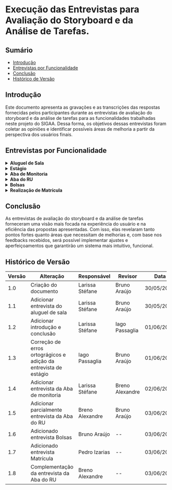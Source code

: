 # Execução das Entrevistas para Avaliação do Storyboard e da Análise de Tarefas.

## Sumário

* [Introdução](#Introdução)
* [Entrevistas por Funcionalidade](#Entrevistas-por-Funcionalidade)
* [Conclusão](#Conclusão)
* [Histórico de Versão](#Histórico-de-Versão)

## Introdução

Este documento apresenta as gravações e as transcrições das respostas fornecidas pelos participantes durante as entrevistas de avaliação do storyboard e da análise de tarefas para as funcionalidades trabalhadas neste projeto do SIGAA. Dessa forma, os objetivos dessas entrevistas foram coletar as opiniões e identificar possíveis áreas de melhoria a partir da perspectiva dos usuários finais. 

## Entrevistas por Funcionalidade

<details>
  <summary size="20"><b> Aluguel de Sala </b></summary> 
  
### Funcionalidade: Aluguel de Sala
  
Uma das funcionalidades criadas é o aluguel de sala que tem o objetivo de facilitar o processo de aluguel para os estudantes.

Para visualizar o storyboard dessa funcionalidade clique em [Storyboard](https://interacao-humano-computador.github.io/2024.1-SIGAA/#/DesignAvaliaçãoDesenvolvimento/Nível1/Storyboard/Storyboards[s](url))

Com base nisso, a avaliação do storyboard e da análise de tarefas para o aluguel de sala pode ser visualizado no vídeo 1:

<center> 

**Vídeo 1:** Entrevista Avaliação sobre a funcionalidade Aluguel de sala.

<iframe width="700" height="600" src="https://www.youtube.com/embed/Ju3S8haCitM" title="AValiação do Storyboard e Análise de tarefas - Funcionalidade: Aluguel de sala." frameborder="0" allow="accelerometer; autoplay; clipboard-write; encrypted-media; gyroscope; picture-in-picture; web-share" referrerpolicy="strict-origin-when-cross-origin" allowfullscreen></iframe>

**Autora:** [Larissa Stéfane](https://github.com/SkywalkerSupreme)

</center>

Caso o vídeo acima não funcione, utilize o [link](https://www.youtube.com/watch?v=Ju3S8haCitM)

Termo de consentimento do participante João Pedro em [Termo João Pedro](DesignAvaliaçãoDesenvolvimento/Nível1/Entrevistas_Avaliacao/termos/joaoPedro.md)
### Perguntas Respondidas Durante a Entrevista

<details>
  <summary size="20"><b> Questionário de Pré-Avaliação </b></summary> 

**1. Dados Demográficos**:
-  **Nome completo**: João Pedro Santiago Garcia
-  **Idade**: 25 anos
-  **Gênero**: Masculino
-   **Curso ou área de Estudo/Trabalho**: Engenharia Aeroespacial no oitavo semestre.
  
**2. Com que frequência você usa computadores ou dispositivos móveis?**

- Diariamente.

**3.Qual o seu nível de familiaridade com o uso de software acadêmico, em geral?**

- Nível baixo.

**4.Como você classifica suas habilidades gerais com tecnologia?**

- Média

**5.Você costuma buscar ajuda ou tutoriais quando encontra dificuldades tecnológicas?**

- Sim.

**6.Qual é o seu principal objetivo ao usar sistemas acadêmicos?**

- No geral, facilitar a realização de alguns procedimentos.

  </details>

<details>
  <summary size="20"><b> Questionário sobre o Storyboard </b></summary> 

### Observações durante a leitura do storyboard:

  Gostou da ideia da funcionalidade, pois facilita a vida do usuário, pois ele não precisa se locomover para realizar o aluguel. Assim, consegue fazer tudo de modo remoto.

### Questionário de avaliação Storyboard

**1. O que você achou do storyboard apresentado? Houve algum elemento que se destacou positiva ou negativamente?**
- Ele gostou da ideia geral e da elaboração dela.
  
**2. O storyboard foi claro e fácil de entender? Quais partes, se houver, foram confusas ou difíceis de seguir?**
- Sim, achou bem claro e não teve nenhuma parte que achou confusa.
  
**3. Você acha que o storyboard reflete bem as necessidades e as expectativas dos usuários? Por quê?**
- Sim, porque, para os estudantes que moram longe, é bem mais prático fazer o aluguel de sala online e precisar só de deslocar uma vez, que é para o evento, do que ter que se deslocar duas vezes, a primeira para alugar a sala em certo dia e outra para ir, necessariamente, para o evento.

**4. Você acha que a solução apresentada no storyboard é relevante e eficaz para o problema mostrado? Por quê?**
- Sim, acredita que será bem funcional baseando-se no contexto do storyboard.

**5. De que maneira você acha que a solução apresentada no storyboard poderia impactar a vida dos usuários?**
- Facilita tanto para quem quer alugar a sala quanto para quem cuida desse processo, porque, por exemplo, se um conjunto de pessoas desejar alugar uma sala ao mesmo tempo, é formada uma fila que fica cansativa tanto para o servidor técnico que organiza as salas quanto para quem deseja alugar. Além disso, facilita o próprio processo de reserva de aluguel de salas.

</details>

<details>
  <summary size="20"><b> Questionário sobre a análise de tarefas </b></summary> 

### Observações durante avaliação da análise de tarefas: 

Em selecionar o horário, para deixar mais organizado, o usuário seleciona entre as opções, ou seja, não é o usuário que define o horário, mas o sistema que dá as opções. 

### Questionário de Avaliação Análise de tarefas

**1. A análise de tarefas foi fácil de seguir? Houve alguma etapa que você achou particularmente complicada ou mal explicada?**
- Ele achou a análise de tarefas bem tranquila e com um fluxo fácil de ser entendido.
  
**2. A sequência das tarefas fez sentido para você? Alguma etapa pareceu fora de ordem ou confusa?**
- Ele acredita que a sequência das tarefas fazem sentido e em uma ordem correta e esperada.

**3. Você acha que as tarefas analisadas são relevantes para o contexto do sistema acadêmico? Por quê?**
- Ele acredita que sim, pois envolve a parte burocrática essencial para um sistema acadêmico e ajuda na organização. 

**4. As tarefas apresentadas na análise foram consistentes entre si e com o resto do sistema? Alguma tarefa pareceu destoar do fluxo geral?**
- Ele falou que sim, pois o formato das tarefas para utilizar a funcionalidade segue a mesma dinâmica que os outros sistemas acadêmicos que ele utiliza.

**5. Você acha que as tarefas precisam ser mais fáceis de executar na prática? Quais tarefas poderiam ser simplificadas?**
- Ele acredita que o formulário pode ser simplificado, pois a pessoa que entra na sua conta, então, qualquer tarefa que ela realizar já vai ter os seus dados vinculados automaticamente. Então, pode ser que uma parte do formulário seja desnecessária.
- Por exemplo, o ideal seria só para colher informações sobre o motivo do aluguel.

**6. Quais são as principais dificuldades que os usuários enfrentam ao executar as tarefas propostas?**
- Para ele, a questão do horário e data deveriam ser simples, pois é algo que ele encontra dificuldades em outros sistemas.

**7. As tarefas são intuitivas e fáceis de entender?**
- Ele acredita que sim.

**8. Existem etapas desnecessárias ou confusas no fluxo das tarefas?**
- Para ele, a única parte que é parcialmente desnecessária é o formulário.

**9. Os objetivos dos usuários são alcançados de maneira eficiente?**
- Ele acredita que sim.

**10. Existem discrepâncias entre o que os usuários esperam e o que realmente ocorre durante a execução das tarefas?**
- Não, ele acredita que está bem coerente com o que é esperado.

</details>

<details>
  <summary size="20"><b> Questionário de avaliação conforme os objetivos </b></summary> 

**1. O quanto eles são motivados a explorar as novas funcionalidades?**
- Ele utilizaria o aluguel de salas para realizar reuniões e estudos em grupo.

**2. Quais são os pontos fortes e fracos do sistema, na opinião dos usuários**
- Ele não possui opinião sobre os pontos fortes e fracos além dos que comentou anteriormente.

**3. Quais objetivos dos usuários podem ser alcançados através do sistema? E quais não podem? Quais necessidades e desejos foram ou não atendidos?**
- Ele acredita que sim, no formato em que o storyboard e a análise de tarefas foram apresentados, é possível deduzir que os objetivos e necessidades dos usuários serão atendidos com eficiência.

**4. A tecnologia disponível pode oferecer maneiras mais interessantes ou eficientes de os usuários atingirem seus objetivos?**
- Ele não conseguiu dar uma resposta para isso, pois observou que para ter mais conclusões seria necessário observar essa funcionalidade de aluguel de sala funcionando no sistema. No entanto, a princípio, acredita que está ótimo.

 </details>

<details>
  <summary size="20"><b> Questionário de de pós-avaliação </b></summary> 

**1. Como você descreveria sua satisfação geral com a experiência de uso observada?**
- Ele gostou bastante de como foi apresentado e da dinâmica da entrevista.

**2. Quais aspectos você achou mais intuitivos e quais menos intuitivos?**
- Ele achou tudo bem intuitivo, mas recomenda focar mais no horário para deixá-lo mais intuitivo e menos propenso a erros.

**3. As funcionalidades e o fluxo de trabalho apresentados atenderam às suas expectativas iniciais? Por favor, explique sua resposta.**
- Sim, atendeu às expectativas dele.
   
  </details>

 </details>






<details>
  <summary size="20"><b> Estágio </b></summary> 
  
### Funcionalidade: Pré-cadastro de estágio

Para visualizar o storyboard dessa funcionalidade clique em [Storyboard](https://interacao-humano-computador.github.io/2024.1-SIGAA/#/DesignAvaliaçãoDesenvolvimento/Nível1/Storyboard/Storyboards)

Para visualizar a análise de tarefas dessa funcionalidade clique em [Análise de Tarefas](https://interacao-humano-computador.github.io/2024.1-SIGAA/#/Requisitos1/AnaliseTarefas/Estagio/estagioHierarquica)

Com base nisso, a avaliação do storyboard e da análise de tarefas para o pré-cadastro de estágios pode ser visualizado no vídeo 1:

**Vídeo 1:** Entrevista Avaliação sobre a funcionalidade Aluguel de sala.

<iframe width="700" height="600" src="https://www.youtube.com/watch?v=yuGTIJrQU8g" title="AValiação do Storyboard e Análise de tarefas - Funcionalidade: Pré-cadastro de estágioo." frameborder="0" allow="accelerometer; autoplay; clipboard-write; encrypted-media; gyroscope; picture-in-picture; web-share" referrerpolicy="strict-origin-when-cross-origin" allowfullscreen></iframe>

**Autor:** [Iago Passaglia](https://github.com/Paxxaglia)

Caso o vídeo acima não funcione, utilize o [link](https://www.youtube.com/watch?v=yuGTIJrQU8g)

### Perguntas Respondidas Durante a Entrevista

<details>
  <summary size="20"><b> Questionário de Pré-Avaliação </b></summary> 

**1. Dados Demográficos**:
-  **Nome completo**: Ana Caroline Porto
-  **Idade**: 20 anos
-  **Gênero**: Feminino
-   **Curso ou área de Estudo/Trabalho**: Nutrição, quinto semestre.
  
**2. Com que frequência você usa computadores ou dispositivos móveis?**

- Diariamente.

**3.Qual o seu nível de familiaridade com o uso de software acadêmico, em geral?**

- Nível médio.

**4.Como você classifica suas habilidades gerais com tecnologia?**

- Boa/Alta

**5.Você costuma buscar ajuda ou tutoriais quando encontra dificuldades tecnológicas?**

- Sim.

**6.Qual é o seu principal objetivo ao usar sistemas acadêmicos?**

- Resolver assuntos relacionados a faculdade com mais praticidade.

  </details>

<details>
  <summary size="20"><b> Questionário sobre o Storyboard </b></summary> 

### Questionário de avaliação Storyboard

**1. O que você achou do storyboard apresentado? Houve algum elemento que se destacou positiva ou negativamente?**
- Gostou do storyboard mas adicionaria o processo de como ela chegou no site do sigaa para preencher o formulário 
  
**2. O storyboard foi claro e fácil de entender? Quais partes, se houver, foram confusas ou difíceis de seguir?**
- Sim, achou claro no geral, apenas a parte de como ela chegou no processo foi confusa.
  
**3. Você acha que o storyboard reflete bem as necessidades e as expectativas dos usuários? Por quê?**
- Segundo a estudante, as necessidades foram refletidas. Já as expectativas não, pois o estudante espera conseguir resolver todas as etapas do processo de forma online, o que não é o caso.

**4. Você acha que a solução apresentada no storyboard é relevante e eficaz para o problema mostrado? Por quê?**
- Sim.

**5. De que maneira você acha que a solução apresentada no storyboard poderia impactar a vida dos usuários?**
- Acredita que a solução impacta na vida do usuário pois traz mais praticidade para o dia a dia e para resolver problemas de forma online.

</details>

<details>
  <summary size="20"><b> Questionário sobre a análise de tarefas </b></summary> 

### Questionário de Avaliação Análise de tarefas

**1. A análise de tarefas foi fácil de seguir? Houve alguma etapa que você achou particularmente complicada ou mal explicada?**
- Ela acha que sim e que as etapas estão bem estabelecidas.
  
**2. A sequência das tarefas fez sentido para você? Alguma etapa pareceu fora de ordem ou confusa?**
- Ele acredita que a sequência das tarefas fazem sentido e em uma ordem correta e esperada.

**3. Você acha que as tarefas analisadas são relevantes para o contexto do sistema acadêmico? Por quê?**
- Acredita que esteja bem organizada e não me pareceu confusa em nenhuma das etapas

**4. As tarefas apresentadas na análise foram consistentes entre si e com o resto do sistema? Alguma tarefa pareceu destoar do fluxo geral?**
- Sim, foram consistentes. As tarefas parecem de acordo com o fluxo geral.

**5. Você acha que as tarefas precisam ser mais fáceis de executar na prática? Quais tarefas poderiam ser simplificadas?**
- A usuária alega que todo o processo poderia ser online, e não apenas parte dele, como é mostrado.

**6. Quais são as principais dificuldades que os usuários enfrentam ao executar as tarefas propostas?**
- Ana Caroline ressaltou que a falta de instruções ou tutoriais pode ser uma dificuldade que os usuários podem enfrentar eventualmente.

**7. As tarefas são intuitivas e fáceis de entender?**
- Sim.

**8. Existem etapas desnecessárias ou confusas no fluxo das tarefas?**
- Acredita que todas as etapas são necessárias para o processo.

**9. Os objetivos dos usuários são alcançados de maneira eficiente?**
- Ela acredita que sim.

**10. Existem discrepâncias entre o que os usuários esperam e o que realmente ocorre durante a execução das tarefas?**
- Acredita que não, mas enfatiza que a parte do convênio dentro do sistema deve ter informações sobre o que se trata. Ja que nem todos os usuários podem entender com facilidade.


</details>

<details>
  <summary size="20"><b> Questionário de avaliação conforme os objetivos </b></summary> 

**1. Quais são os pontos fortes e fracos do sistema, na opinião dos usuários**
- Pontos fortes: o aluno pode resolver a maior parte das pêndencia online.
- Pontos fracos: Algumas partes do processo devem ser feitas fora do sistema.

**2. Quais objetivos dos usuários podem ser alcançados através do sistema? E quais não podem? Quais necessidades e desejos foram ou não atendidos?**
- Conforme foram apresentados, a usuária concordou que o unico objetivo que não pode ser alcançado na tarefa é a questão de integrar todos os processos do estágio no sistema.

**3. A tecnologia disponível pode oferecer maneiras mais interessantes ou eficientes de os usuários atingirem seus objetivos?**
- sim, integrando o formulário de termo de compromisso com a empresa contratante.

 </details>

<details>
  <summary size="20"><b> Questionário de de pós-avaliação </b></summary> 

**1. Como você descreveria sua satisfação geral com a experiência de uso observada?**
- Satisfeita.

**2. Quais aspectos você achou mais intuitivos e quais menos intuitivos?**
- A parte de selecionar o convnio fora do formulário é a menos intuitiva e a parte mais instuitiva é poder efetuar o processo de forma online.
  
**3. As funcionalidades e o fluxo de trabalho apresentados atenderam às suas expectativas iniciais? Por favor, explique sua resposta.**
- Acredita que sim.
   
  </details>

 </details>



<details>
  <summary size="20"><b> Aba de Monitoria </b></summary> 
  
### Funcionalidade: Aba de monitoria

Uma das funcionalidades criadas é a aba de monitoria que tem o objetivo realizar os processos referentes à monitorias e facilitar a vida dos envolvidos.

Para visualizar o storyboard dessa funcionalidade clique em [Storyboard](DesignAvaliaçãoDesenvolvimento/Nível1/Storyboard/Storyboards).

Com base nisso, a avaliação do storyboard e da análise de tarefas para a aba de monitoria pode ser visualizadoa no vídeo 3:

<center> 

**Vídeo 3:** Entrevista Avaliação sobre a funcionalidade Aba de Monitoria.

<iframe width="700" height="450" src="https://www.youtube.com/embed/gzTPaBgR5Fg" title="Avaliação do Storyboard e da Análise de Tarefas - Funcionalidade: Aba de Monitoria" frameborder="0" allow="accelerometer; autoplay; clipboard-write; encrypted-media; gyroscope; picture-in-picture; web-share" referrerpolicy="strict-origin-when-cross-origin" allowfullscreen></iframe>

**Autora:** [Larissa Stéfane](https://github.com/SkywalkerSupreme)

</center>

Caso o vídeo acima não funcione, utilize o [link](https://youtu.be/gzTPaBgR5Fg).

Termo de consentimento do participante Leonardo Machado em [Termo Leonardo](DesignAvaliaçãoDesenvolvimento/Nível1/Entrevistas_Avaliacao/termos/Leonardo.md).


### Perguntas Respondidas Durante a Entrevista

<details>

<summary size="20"><b> Questionário de Pré-Avaliação </b></summary>


**1. Dados Demográficos**:

- **Nome completo**: Leonardo Gonçalves Machado
- **Idade**: 21 anos.
- **Gênero**: Masculino
- **Curso ou área de Estudo/Trabalho**: Engenharia de Software no 7 semestre.


**2. Com que frequência você usa computadores ou dispositivos móveis?**

- Todo dia.

**3.Qual o seu nível de familiaridade com o uso de software acadêmico, em geral?**

- Bastante/Alto.

**4.Como você classifica suas habilidades gerais com tecnologia?**

- Boa

**5.Você costuma buscar ajuda ou tutoriais quando encontra dificuldades tecnológicas?**

- Sim

**6.Qual é o seu principal objetivo ao usar sistemas acadêmicos?**

- Ele utiliza sistemas acadêmicos para realizar processos acadêmicos, como realizar matrículas e para obter informações, como consultar as notas e frequências.

</details>

<details>

<summary size="20"><b> Questionário sobre o Storyboard </b></summary>

### Questionário de avaliação Storyboard

**1. O que você achou do storyboard apresentado? Houve algum elemento que se destacou positiva ou negativamente?**

- A parte positiva é que mostra os motivos de um estudante precisar da funcionalidade, ou seja, mostra a vantagem de ter essa funcionalidade no sistema.

- Não há pontos negativos observados.

**2. O storyboard foi claro e fácil de entender? Quais partes, se houver, foram confusas ou difíceis de seguir?**

- Ele achou confusa a parte em que como verifica o local da turma, se seria por campus ou por unidade.

- A turma será identificada de forma semelhante com o processo de matrícula.

**3. Você acha que o storyboard reflete bem as necessidades e as expectativas dos usuários? Por quê?**

- Sim, pois ele pontuou que foi mostrado alguns problemas enfrentados pelos monitores e pelos estudantes em geral.


**4. Você acha que a solução apresentada no storyboard é relevante e eficaz para o problema mostrado? Por quê?**

- Sim. Ele achou que mostrou bem os problemas que estudantes podem enfrentar quando querem ser monitores de uma disciplina, mas não conhecem o discente ou são muito tímidos para pedirem diretamente. Além disso, ele pontuou a questão de como a organização do monitor fica mais fácil de ser comunicada com os estudantes.

**5. De que maneira você acha que a solução apresentada no storyboard poderia impactar a vida dos usuários?**

- Para ele, reduziria o tempo gasto pelos estudantes para realizar essas tarefas, que são feitas presencialmente atualmente. Além de a funcionalidade tornar o processo mais prático em relação aos horários também, pois o monitor pode pedir monitoria a qualquer momento.

</details>

<details>

<summary size="20"><b> Questionário sobre a análise de tarefas </b></summary>

### Questionário de Avaliação Análise de tarefas

**1. A análise de tarefas foi fácil de seguir? Houve alguma etapa que você achou particularmente complicada ou mal explicada?**

- Uma parte que ele achou complicada foi em monitorar monitoria em relação à área de definir comunicação. Para ele, seria ideal tirar a parte de comunicar diretamente com outros estudantes e professores pelo SIGAA, pois isso pode deixar o monitor e os estudantes confusos em relação a qual meio de comunicação utilizar.

**2. A sequência das tarefas fez sentido para você? Alguma etapa pareceu fora de ordem ou confusa?**

- Para ele, a sequência fez sentido.

**3. Você acha que as tarefas analisadas são relevantes para o contexto do sistema acadêmico? Por quê?**

- Sim, pois, torna formal algo que é informal, o que, consequentemente, melhora a organização.

**4. As tarefas apresentadas na análise foram consistentes entre si e com o resto do sistema? Alguma tarefa pareceu destoar do fluxo geral?**

- Sim, ele acha que as tarefas e o fluxo estão segundo o que ele está acostumado.

**5. Você acha que as tarefas precisam ser mais fáceis de executar na prática? Quais tarefas poderiam ser simplificadas?**

- Ele acha que nível em que elas foram mostradas está bom. Considera fácil e não consegue em pensar em uma maneira de simplificar.

**6. Quais são as principais dificuldades que os usuários enfrentam ao executar as tarefas propostas?**

- Para ele, uma dificuldade seria no contato inicial, quando o estudante ainda não conhece muito bem a plataforma. Mas, para quem já está acostumado, não enfrentaria problemas.

**7. As tarefas são intuitivas e fáceis de entender?**

- Sim

**8. Existem etapas desnecessárias ou confusas no fluxo das tarefas?**

- Sim, em relação ao formato de comunicação.

**9. Os objetivos dos usuários são alcançados de maneira eficiente?**

- Sim.

**10. Existem discrepâncias entre o que os usuários esperam e o que realmente ocorre durante a execução das tarefas?**

- Não, ele falou que está conforme o esperado.

</details>

<details>

<summary size="20"><b> Questionário de avaliação conforme os objetivos </b></summary>

**1. O quanto eles são motivados a explorar as novas funcionalidades?**

- Depende da intenção como usuário. Por exemplo, se for um estudante que deseja ser monitor e gosta, então a motivação é alta. Entretanto, se for para alguém que não tem interesse em monitoria, então é baixa.

- Entretanto, a aparte de avaliar um monitor seria utilizada por todos os estudantes, pois todos vão ter contato com algum monitor em algum momento da sua vida acadêmica. Então, neste caso, seria alta.

**2. Quais são os pontos fortes e fracos do sistema, na opinião dos usuários**

- Ponto forte é diminuir a burocracia e facilitar o contato com professores. Além disso, também ajuda os monitores a serem menos ociosos.

**3. Quais objetivos dos usuários podem ser alcançados através do sistema? E quais não podem? Quais necessidades e desejos foram ou não atendidos?**

- Pode suprir a necessidade dos monitores em relação ao pedido de monitoria e a sua organização.

**4. A tecnologia disponível pode oferecer maneiras mais interessantes ou eficientes de os usuários atingirem seus objetivos?**

- Melhorar a parte de comunicação, ou seja, retirar a aba especifica de comunicação entre professores e estudantes no SIGAA e deixar como algo que o monitor pode escolher.

</details>



<details>

<summary size="20"><b> Questionário de pós-avaliação </b></summary>

**1. Como você descreveria sua satisfação geral com a experiência de uso observada?**

- Ele afirma estar satisfeito.

**2. Quais aspectos você achou mais intuitivos e quais menos intuitivos?**

- A parte mais intuitiva foi a parte de submeter a monitoria e a menos foi a definição da comunicação na parte de monitorar monitoria

**3. As funcionalidades e o fluxo de trabalho apresentados atenderam às suas expectativas iniciais? Por favor, explique sua resposta.**

- Sim, mas recomenda seguir as recomendações que ele deu nas questões anteriores.

</details>

</details>





<details>
  <summary size="20"><b> Aba do RU </b></summary> 
<br>
  
<b><font size="+2"> Funcionalidade: Aba do RU</font></b>

Uma das funcionalidades criadas é a aba do Restaurante Universitário que tem o objetivo de facilitar processos que antes eram apenas feitos presencialmente.

Para visualizar o storyboard dessa funcionalidade clique em [Storyboard](DesignAvaliaçãoDesenvolvimento/Nível1/Storyboard/Storyboards).

Com base nisso, as avaliações do storyboard e da análise de tarefas para a aba do RU podem ser visualizadas no vídeo 4:

<center> 

**Vídeo 4:** Entrevista Avaliação sobre a funcionalidade Aba do RU.

<iframe width="700" height="800" src="https://www.youtube-nocookie.com/embed/ePtlMwfc-oE?si=cdgHjCQFhsIf_elO" title="Avaliação do Storyboard e da Análise de Tarefas - Funcionalidade: Aba do RU" frameborder="0" allow="accelerometer; autoplay; clipboard-write; encrypted-media; gyroscope; picture-in-picture; web-share" referrerpolicy="strict-origin-when-cross-origin" allowfullscreen></iframe>

<b> Autor: </b> <a href="https://github.com/brenoalexandre0"> Breno Alexandre </a>

</center>

Caso o vídeo acima não funcione, utilize o [link](https://youtu.be/ePtlMwfc-oE).

O participante consentiu com os termos de consentimento em vídeo.


### Perguntas Respondidas Durante a Entrevista

<details>

<summary size="20"><b> Questionário de Pré-Avaliação </b></summary>


**1. Dados Demográficos**:

- **Nome completo**: Limírio Correia Guimarães
- **Idade**: 22 anos.
- **Gênero**: Masculino
- **Curso ou área de Estudo/Trabalho**: Oitavo semestre de Engenharia de Software.


**2. Com que frequência você usa computadores ou dispositivos móveis?**

- Todos os dias.

**3.Qual o seu nível de familiaridade com o uso de software acadêmico, em geral?**

- Bem proficiente.

**4.Como você classifica suas habilidades gerais com tecnologia?**

- Nível alto.

**5.Você costuma buscar ajuda ou tutoriais quando encontra dificuldades tecnológicas?**

- Sim.

**6.Qual é o seu principal objetivo ao usar sistemas acadêmicos?**

- Ele utiliza sistemas acadêmicos para realizar processos acadêmicos, como realizar matrículas e para obter informações, como consultar as notas e frequências.

</details>

<details>
  <summary size="20"><b> Questionário sobre o Storyboard </b></summary> 

### Observações durante a leitura do storyboard:

Leu rápidamente sem problemas.

### Questionário de avaliação Storyboard

**1. O que você achou do storyboard apresentado? Houve algum elemento que se destacou positiva ou negativamente?**
- Ele achou ele bem feito e considerou os objetivos claros.
  
**2. O storyboard foi claro e fácil de entender? Quais partes, se houver, foram confusas ou difíceis de seguir?**
- Considerou  que o storyboard tem uma qualidade linear.
  
**3. Você acha que o storyboard reflete bem as necessidades e as expectativas dos usuários? Por quê?**
- Sim, porque, como usuário, ele pode sentir que um usuário agiria do mesmo jeito representado no storyboard.

**4. Você acha que a solução apresentada no storyboard é relevante e eficaz para o problema mostrado? Por quê?**
- Sim, acredita que os passos são interessantes a serem seguidos.

**5. De que maneira você acha que a solução apresentada no storyboard poderia impactar a vida dos usuários?**
- Facilita por poder ser remoto.
- Poupa tempo.

</details>

<details>
  <summary size="20"><b> Questionário sobre a análise de tarefas </b></summary> 

### Observações durante avaliação da análise de tarefas: 

Achou um pouco complicado ler e entender o HTA de forma geral à primeira vista.

### Questionário de Avaliação Análise de tarefas

**1. A análise de tarefas foi fácil de seguir? Houve alguma etapa que você achou particularmente complicada ou mal explicada?**
- Sim, com exceção da tarefa de Recarga de Créditos, por ser muito extensa.
  
**2. A sequência das tarefas fez sentido para você? Alguma etapa pareceu fora de ordem ou confusa?**
- Achou bem coerente no geral.
- Na tarefa de Recarga de Créditos, os itens 3.1 e 3.1.1 parecem redundantes na visão do usuário.

**3. Você acha que as tarefas analisadas são relevantes para o contexto do sistema acadêmico? Por quê?**
- Sim, ele concorda. Ele acha importante ter essa parte no sistema acadêmico pois o RU é integrado na universidade.

**4. As tarefas apresentadas na análise foram consistentes entre si e com o resto do sistema? Alguma tarefa pareceu destoar do fluxo geral?**
- Foram coerentes na visão dele.
- Considerou a tarefa de Pesquisa de Satisfação desnecessária pro sistema, pois apenas a empresa responsável pelo restaurante devia se preocupar com isso.

**5. Você acha que as tarefas precisam ser mais fáceis de executar na prática? Quais tarefas poderiam ser simplificadas?**
- Ele considerou as tarefas simples.
- Na tarefa de Recarga de Créditos, dentro da opção de PIX como pagamento, o item 1.3.1.1 foi considerado redundante na visão dele.

**6. Quais são as principais dificuldades que os usuários enfrentam ao executar as tarefas propostas?**
- Não conseguiu apontar nenhuma dificuldade.

**7. As tarefas são intuitivas e fáceis de entender?**
- Ele considerou que sim.

**8. Existem etapas desnecessárias ou confusas no fluxo das tarefas?**
- Nada além do que foi dito anteriormente.

**9. Os objetivos dos usuários são alcançados de maneira eficiente?**
- Ele achou que sim.
- Na tarefa de Recarga de Créditos, dentro da opção de PIX como pagamento, poderia ter uma opção de copiar a chave PIX.

**10. Existem discrepâncias entre o que os usuários esperam e o que realmente ocorre durante a execução das tarefas?**
- Ele achou todo o sistema coerente.

</details>

<details>
  <summary size="20"><b> Questionário de avaliação conforme os objetivos </b></summary> 

**1. O quanto eles são motivados a explorar as novas funcionalidades?**
- Considerou sendo mais por necessidade, e na tarefa de Pesquisa de Satisfação a maior motivação seria para fazer elogios/reclamações.

**2. Quais são os pontos fortes e fracos do sistema, na opinião dos usuários**
- Maior ponto forte é poder fazer as tarefas de forma online. Sem considerações negativas.

**3. Quais objetivos dos usuários podem ser alcançados através do sistema? E quais não podem? Quais necessidades e desejos foram ou não atendidos?**
- Ele considerou que os objetivos básicos podem ser alcançados. Sugeriu uma funcionalidade de sugestões de cardápio.

**4. A tecnologia disponível pode oferecer maneiras mais interessantes ou eficientes de os usuários atingirem seus objetivos?**
- Na opinião dele, não. Pois considerou tudo bem coeso

</details>

<details>
  <summary size="20"><b> Questionário de de pós-avaliação </b></summary> 

**1. Como você descreveria sua satisfação geral com a experiência de uso observada?**
- Achou tranquilo e compreensível como usuário.

**2. Quais aspectos você achou mais intuitivos e quais menos intuitivos?**
- Achou tudo bem linear.

**3. As funcionalidades e o fluxo de trabalho apresentados atenderam às suas expectativas iniciais? Por favor, explique sua resposta.**
- Sim, ele considerou que corresponde sim.
   
  </details>

</details>







<details>
<summary size="20"><b> Bolsas </b></summary>
<br>
<b><font size="+2"> Funcionalidade: Solicitação de Bolsas</font></b>

Uma das funcionalidades criadas é a solicitação de bolsas, que tem o objetivo de facilitar a solicitação de diversas bolsas oferecidas pela UnB.

Para visualizar o storyboard dessa funcionalidade clique em [Storyboard](DesignAvaliaçãoDesenvolvimento/Nível1/Storyboard/Storyboards).

Com base nisso, as avaliações do storyboard e da análise de tarefas para a solicitação de bolsas podem ser visualizadas no vídeo 4:

<center> 

**Vídeo 4:** Entrevista Avaliação sobre a funcionalidade Solicitação de Bolsas.

<iframe width="700" height="450" src="" title="Avaliação do Storyboard e da Análise de Tarefas - Funcionalidade: Solicitação de Bolsas" frameborder="0" allow="accelerometer; autoplay; clipboard-write; encrypted-media; gyroscope; picture-in-picture; web-share" referrerpolicy="strict-origin-when-cross-origin" allowfullscreen></iframe>

<b> Autor: </b> <a href="https://github.com/brunocva"> Bruno Araújo </a>

</center>

Caso o vídeo acima não funcione, utilize o [link]().

A participante consentiu com os termos de consentimento em vídeo.

### Perguntas Respondidas Durante a Entrevista

<details>

<summary size="20"><b> Questionário de Pré-Avaliação </b></summary>

1. **Dados Demográficos**
   - **Nome:** Marcella Cristina Ferreira
   - **Idade:** 23
   - **Gênero:** Feminino
   - **Curso ou Área de Estudo/Trabalho:** Engenharia Aeroespacial

2. **Com que frequência você usa computadores ou dispositivos móveis?**
   - [X] Diariamente
   - [ ] Semanalmente
   - [ ] Raramente
   - **Anotação:**

3. **Qual o seu nível de familiaridade com o uso de software acadêmico em geral?**
   - [ ] Alto
   - [X] Médio
   - [ ] Baixo
   - [ ] Nenhum
   - **Anotação:**

4. **Como você classificaria suas habilidades gerais com a tecnologia?**
   - Mediano

5. **Você costuma buscar ajuda ou tutoriais quando encontra dificuldades tecnológicas?**
   - [ ] Sempre
   - [ ] Frequentemente
   - [X] Ocasionalmente
   - [ ] Nunca

6. **Qual é o principal objetivo ao usar sistemas acadêmicos como o que vamos avaliar?**
   - **Resposta:** Obter informações

</details>

<details>
<summary size="20"><b> Perguntas sobre o Storyboard </b></summary>

**O que você achou do storyboard apresentado? Houve algum elemento que se destacou positivamente ou negativamente?**
- A linguagem acessível.

**1. O storyboard foi claro e fácil de entender? Quais partes, se houver, foram confusas ou difíceis de seguir?**
- A linguagem, apesar de ser acessível, poderia ser mais objetiva.

**2. Você acha que o storyboard reflete bem as necessidades e as expectativas dos usuários? Por quê?**
- Ele reflete alguém que tem acesso fácil ao computador, mas poderia ser mais explícito sobre a possibilidade de uso em casa ou outros lugares.

**3. Você acha que a solução apresentada no storyboard é relevante e eficaz para o problema mostrado? Por quê?**
- É relevante, mas considerando que o SIGAA é um site um pouco complicado de acessar, quem é inexperiente tem dificuldade.

**4. De que maneira você acha que a solução apresentada no storyboard poderia impactar a vida dos usuários?**
- Facilitaria a encontrar informações não só sobre bolsas, mas também sobre outros assuntos, como estágio.

</details>

<details>
<summary size="20"><b> Questionário Avaliação Análise de Tarefas </b></summary>

**1. A análise de tarefas foi fácil de seguir? Houve alguma etapa que você achou particularmente complicada ou mal explicada?**
- É fácil de seguir.

**2. A sequência das tarefas fez sentido para você? Alguma etapa pareceu fora de ordem ou confusa?**
- Não, foi bem simples.

**3. Você acha que as tarefas analisadas são relevantes para o contexto do sistema acadêmico? Por quê?**
- A maioria é relevante, mas algumas parecem não ser.

**4. As tarefas apresentadas na análise foram consistentes entre si e com o resto do sistema? Alguma tarefa pareceu destoar do fluxo geral?**
- Elas se conectam bem.

**5. Você acha que as tarefas precisam ser mais fáceis de executar na prática? Quais tarefas poderiam ser simplificadas?**
- A parte direita está simplificada, a do esquerdo está boa.

**6. Quais são as principais dificuldades que os usuários enfrentam ao executar as tarefas propostas?**
- O maior problema é na interface.

**7. As tarefas são intuitivas e fáceis de entender?**
- São intuitivas e fáceis de entender.

**8. Existem etapas desnecessárias ou confusas no fluxo das tarefas?**
- Ler informações e confirmar dados parece óbvio.

**9. Os objetivos dos usuários são alcançados de maneira eficiente?**
- Sim.

**10. Existem discrepâncias entre o que os usuários esperam e o que realmente ocorre durante a execução das tarefas?**
- O fluxo é bem simplificado.

</details>

<details>
<summary size="20"><b> Questionário de Avaliação conforme os Objetivos </b></summary>

**1. O quanto eles são motivados a explorar as novas funcionalidades?**
- Eles podem ser incentivados na hora de procurar as funções e investigá-las.

**2. Quais são os pontos fortes e fracos do sistema, na opinião dos usuários?**
- O ponto forte é a objetividade, mas o fluxograma está simples.

**3. Quais objetivos dos usuários podem ser alcançados através do sistema? E quais não podem? Quais necessidades e desejos foram ou não atendidos?**
- Algumas funcionalidades foram atendidas, mas outras não.

**4. A tecnologia disponível pode oferecer maneiras mais interessantes ou eficientes de os usuários atingirem seus objetivos?**
- Sim.

</details>

<details>
<summary size="20"><b> Questionário de Pós-Avaliação </b></summary>

**1. Como você descreveria sua satisfação geral com a experiência de uso observada?**
- Interessante.

**2. Quais aspectos você achou mais intuitivos e quais menos intuitivos?**
- O storyboard foi acessível e intuitivo, mas não parece tão objetivo quanto o fluxograma (hta).

**3. As funcionalidades e o fluxo de trabalho apresentados atenderam às suas expectativas iniciais? Por favor, explique sua resposta.**
- Sim.

**4. Com base na sua experiência, quais sugestões você daria para melhorar o sistema e a experiência de uso?**
- Uma linguagem mais sucinta, com mais explicações.

</details>

</details>

<details>
  <summary size="20"><b> Realização de Matrícula </b></summary> 
  
### Funcionalidade: Realização de Matrícula
  
A funcionalidade em questão, consiste em realizar a matrícula do discente em matérias durante o período permitido.

Para visualizar o storyboard dessa funcionalidade clique em [Storyboard](https://raw.githubusercontent.com/Interacao-Humano-Computador/2024.1-SIGAA/main/docs/Midia/storyboard/Matricula/WhatsApp%20Image%202024-05-21%20at%2018.49.51%20(1).jpeg)

Com base nisso, a avaliação do storyboard e da análise de tarefas para a realização de matrícula pode ser visualizado no vídeo 5:

<center> 

**Vídeo 5:** Entrevista Avaliação sobre a funcionalidade de Realizar Matrícula.

<iframe width="700" height="600" src="https://youtu.be/gQaKuZyNxx8" title="Avaliação do Storyboard e Análise de tarefas - Funcionalidade: Realizar Matrícula" frameborder="0" allow="accelerometer; autoplay; clipboard-write; encrypted-media; gyroscope; picture-in-picture; web-share" referrerpolicy="strict-origin-when-cross-origin" allowfullscreen></iframe>

**Autora:** [Pedro Izarias](https://github.com/Izarias)

</center>

Caso o vídeo acima não funcione, utilize o [link](https://youtu.be/gQaKuZyNxx8)

A participante concordou com os termos da entrevista.

### Perguntas Respondidas Durante a Entrevista

<details>
  <summary size="20"><b> Questionário de Pré-Avaliação </b></summary> 

**1. Dados Demográficos**:
-  **Nome completo**: Erika Iwakiri
-  **Idade**: 22 anos
-  **Gênero**: Feminino
-   **Curso ou área de Estudo/Trabalho**: Letras - Tradução Inglês.
  
**2. Com que frequência você usa computadores ou dispositivos móveis?**

- Diariamente.

**3.Qual o seu nível de familiaridade com o uso de software acadêmico, em geral?**

- Nível alto.

**4.Como você classifica suas habilidades gerais com tecnologia?**

- Alta (Possui facilidade).

**5.Você costuma buscar ajuda ou tutoriais quando encontra dificuldades tecnológicas?**

- Sim (Frequentemente).

**6.Qual é o seu principal objetivo ao usar sistemas acadêmicos?**

- Buscar por cursos, notas, frequencia das matérias, ementa e vagas de estágio .

  </details>

<details>
  <summary size="20"><b> Questionário sobre o Storyboard </b></summary> 

### Questionário de avaliação Storyboard

**1. O que você achou do storyboard apresentado? Houve algum elemento que se destacou positiva ou negativamente?**
- Ela acha que a funcionalidade foi bem descrita no storyboard e gostou da solução.
  
**2. O storyboard foi claro e fácil de entender? Quais partes, se houver, foram confusas ou difíceis de seguir?**
- Sim, achou bem claro e nada confuso.
  
**3. Você acha que o storyboard reflete bem as necessidades e as expectativas dos usuários? Por quê?**
- Sim, pois é um problema que pode ocorrer tranquilamente com algum aluno.

**4. Você acha que a solução apresentada no storyboard é relevante e eficaz para o problema mostrado? Por quê?**
- Sim, pois acredita que a solução mais fácil é realizar a matrícula pelo SIGAA.

**5. De que maneira você acha que a solução apresentada no storyboard poderia impactar a vida dos usuários?**
- A entrevistada acredita que é mais facil realizar a tarefa por meio de um software do que recorrer a uma pessoa que tem outros compromissos que podem atrapalhar o término da tarefa, portanto, poupa o tempo de quem deseja realizar a tarefa utilizando o Sigaa.

</details>

<details>
  <summary size="20"><b> Questionário sobre a análise de tarefas </b></summary> 

### Questionário de Avaliação Análise de tarefas

**1. A análise de tarefas foi fácil de seguir? Houve alguma etapa que você achou particularmente complicada ou mal explicada?**
- Ela achou a análise de tarefas fácil de seguir, porém com as relações entre as tarefas confusa.
  
**2. A sequência das tarefas fez sentido para você? Alguma etapa pareceu fora de ordem ou confusa?**
- Ela acredita que as etapas fazem sentido e estão em ordem.

**3. Você acha que as tarefas analisadas são relevantes para o contexto do sistema acadêmico? Por quê?**
- Sim, são bem relevantes para que o aluno saiba o que fazer em cada etapa da matrícula. 

**4. As tarefas apresentadas na análise foram consistentes entre si e com o resto do sistema? Alguma tarefa pareceu destoar do fluxo geral?**
- Sim, as tarefas são consistentes entre si e são bem parecidas com o sistema utilizado pela entrevistada.

**5. Você acha que as tarefas precisam ser mais fáceis de executar na prática? Quais tarefas poderiam ser simplificadas?**
-Ela acha que poderiam existir mais abas no menu principal, para que as abas existentes não tenham tantas opções.

**6. Quais são as principais dificuldades que os usuários enfrentam ao executar as tarefas propostas?**
- Para ela, a maior dificuldade está relacionada a queda de do sistema e não a funcionalidade em si.

**7. As tarefas são intuitivas e fáceis de entender?**
- Ela acredita que sim.

**8. Existem etapas desnecessárias ou confusas no fluxo das tarefas?**
- Para ela, existem etapas com nomes parecidos que podem confundir o usuário.

**9. Os objetivos dos usuários são alcançados de maneira eficiente?**
- Ela acredita que sim.

**10. Existem discrepâncias entre o que os usuários esperam e o que realmente ocorre durante a execução das tarefas?**
- Não.

</details>

<details>
  <summary size="20"><b> Questionário de avaliação conforme os objetivos </b></summary> 

**1. O quanto eles são motivados a explorar as novas funcionalidades?**
- Ela tem o costume de explorar novas funcionalidades sempre que tem acesso a um novo sistema.

**2. Quais são os pontos fortes e fracos do sistema, na opinião dos usuários**
- Um ponto forte seria que o portal do discente possui a maioria das fucnionalidades necessárias para o aluno e um ponto fraco seria que isso impede que os alunos fiquem sabendo de funcionalidades diferentes pertencentes a outros portais.

**3. Quais objetivos dos usuários podem ser alcançados através do sistema? E quais não podem? Quais necessidades e desejos foram ou não atendidos?**
- No sistema o usuário pode ver suas notas, frequencia, avisos da coordenação, fazer matrícula, ver o histórico, porcentagem de realização do curso e etc. Portanto as necessidades dos alunos são atendidas e outras questões poderiam ser adicionadas porém em outro portal e não no sigaa.

**4. A tecnologia disponível pode oferecer maneiras mais interessantes ou eficientes de os usuários atingirem seus objetivos?**
- A entrevistada considera que há possibilidades de melhora, porém que deve haver uma reunião com os usuários para que sejam decididos os tópicos ou funcionalidades abordadas, a fim de que seja democrático.

 </details>

<details>
  <summary size="20"><b> Questionário de de pós-avaliação </b></summary> 

**1. Como você descreveria sua satisfação geral com a experiência de uso observada?**
- Ela é satisfeita com o sistema no geral.

**2. Quais aspectos você achou mais intuitivos e quais menos intuitivos?**
- Ela achou o sistema em geral intuitivo, apenas citando o fato de existirem alguns nomes de funcionalidades parecidas que causam confusão.

**3. As funcionalidades e o fluxo de trabalho apresentados atenderam às suas expectativas iniciais? Por favor, explique sua resposta.**
- Sim, as funcionalidades atendem às expectativas.
   
  </details>

 </details>


## Conclusão

As entrevistas de avaliação do storyboard e da análise de tarefas forneceram uma visão mais focada na experiência do usuário e na eficiência das propostas apresentadas. Com isso, elas revelaram tanto pontos fortes quanto áreas que necessitam de melhorias e, com base nos feedbacks recebidos, será possível implementar ajustes e aperfeiçoamentos que garantirão um sistema mais intuitivo, funcional.


## Histórico de Versão
| Versão | Alteração                                                        | Responsável     | Revisor         | Data       |
| ------ | ---------------------------------------------------------------- | --------------- | --------------- | ---------- |
| 1.0    | Criação do documento                                             | Larissa Stéfane | Bruno Araújo    | 30/05/2024 |
| 1.1    | Adicionar entrevista do aluguel de sala                          | Larissa Stéfane | Bruno Araújo    | 30/05/2024 |
| 1.2    | Adicionar introdução e conclusão                                 | Larissa Stéfane | Iago Passaglia  | 01/06/2024 |
| 1.3    | Correção de erros ortográgicos e adição da entrevista de estágio | Iago Passaglia  | Bruno Araújo    | 01/06/2024 |
| 1.4    | Adicionar entrevista da Aba de monitoria                         | Larissa Stéfane | Breno Alexandre | 02/06/2024 |
| 1.5    | Adicionar parcialmente entrevista da Aba do RU                   | Breno Alexandre | Bruno Araújo    | 03/06/2024 |
| 1.6    | Adicionado entrevista Bolsas                                     | Bruno Araújo    | --              | 03/06/2024 |
| 1.7    | Adicionado entrevista Matrícula                                  | Pedro Izarias   | --              | 03/06/2024 |
| 1.8    | Complementação da entrevista da Aba do RU                        | Breno Alexandre | --              | 03/06/2024 |
